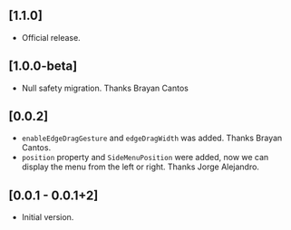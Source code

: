 ## [1.1.0]

* Official release.

## [1.0.0-beta]

* Null safety migration. Thanks Brayan Cantos

## [0.0.2]

* `enableEdgeDragGesture` and `edgeDragWidth` was added. Thanks Brayan Cantos.
* `position` property and `SideMenuPosition` were added, now we can display the menu from the left or right. Thanks Jorge Alejandro.

## [0.0.1 - 0.0.1+2]

* Initial version.
